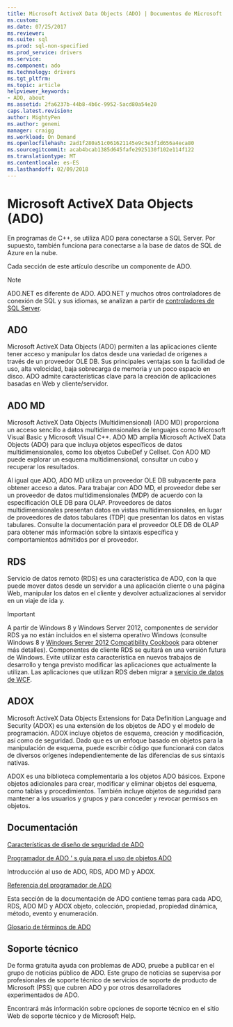 ```yaml
---
title: Microsoft ActiveX Data Objects (ADO) | Documentos de Microsoft
ms.custom: 
ms.date: 07/25/2017
ms.reviewer: 
ms.suite: sql
ms.prod: sql-non-specified
ms.prod_service: drivers
ms.service: 
ms.component: ado
ms.technology: drivers
ms.tgt_pltfrm: 
ms.topic: article
helpviewer_keywords:
- ADO, about
ms.assetid: 2fa6237b-44b8-4b6c-9952-5acd80a54e20
caps.latest.revision: 
author: MightyPen
ms.author: genemi
manager: craigg
ms.workload: On Demand
ms.openlocfilehash: 2ad1f280a51c061621145e9c3e3f1d656a4eca80
ms.sourcegitcommit: acab4bcab1385d645fafe2925130f102e114f122
ms.translationtype: MT
ms.contentlocale: es-ES
ms.lasthandoff: 02/09/2018
---
```

# <a name="microsoft-activex-data-objects-ado"></a>Microsoft ActiveX Data Objects (ADO)

En programas de C++, se utiliza ADO para conectarse a SQL Server. Por supuesto, también funciona para conectarse a la base de datos de SQL de Azure en la nube.

Cada sección de este artículo describe un componente de ADO.

> [!NOTE]
> ADO.NET es diferente de ADO. ADO.NET y muchos otros controladores de conexión de SQL y sus idiomas, se analizan a partir de [controladores de SQL Server](../connect/sql-connection-libraries.md).

  
## <a name="ado"></a>ADO  
 Microsoft ActiveX Data Objects (ADO) permiten a las aplicaciones cliente tener acceso y manipular los datos desde una variedad de orígenes a través de un proveedor OLE DB. Sus principales ventajas son la facilidad de uso, alta velocidad, baja sobrecarga de memoria y un poco espacio en disco. ADO admite características clave para la creación de aplicaciones basadas en Web y cliente/servidor.  
  
## <a name="ado-md"></a>ADO MD  
 Microsoft ActiveX Data Objects (Multidimensional) (ADO MD) proporciona un acceso sencillo a datos multidimensionales de lenguajes como Microsoft Visual Basic y Microsoft Visual C++. ADO MD amplía Microsoft ActiveX Data Objects (ADO) para que incluya objetos específicos de datos multidimensionales, como los objetos CubeDef y Cellset. Con ADO MD puede explorar un esquema multidimensional, consultar un cubo y recuperar los resultados.  
  
 Al igual que ADO, ADO MD utiliza un proveedor OLE DB subyacente para obtener acceso a datos. Para trabajar con ADO MD, el proveedor debe ser un proveedor de datos multidimensionales (MDP) de acuerdo con la especificación OLE DB para OLAP. Proveedores de datos multidimensionales presentan datos en vistas multidimensionales, en lugar de proveedores de datos tabulares (TDP) que presentan los datos en vistas tabulares. Consulte la documentación para el proveedor OLE DB de OLAP para obtener más información sobre la sintaxis específica y comportamientos admitidos por el proveedor.  
  
## <a name="rds"></a>RDS  
 Servicio de datos remoto (RDS) es una característica de ADO, con la que puede mover datos desde un servidor a una aplicación cliente o una página Web, manipular los datos en el cliente y devolver actualizaciones al servidor en un viaje de ida y.  
  
> [!IMPORTANT]
>  A partir de Windows 8 y Windows Server 2012, componentes de servidor RDS ya no están incluidos en el sistema operativo Windows (consulte Windows 8 y [Windows Server 2012 Compatibility Cookbook](https://www.microsoft.com/en-us/download/details.aspx?id=27416) para obtener más detalles). Componentes de cliente RDS se quitará en una versión futura de Windows. Evite utilizar esta característica en nuevos trabajos de desarrollo y tenga previsto modificar las aplicaciones que actualmente la utilizan. Las aplicaciones que utilizan RDS deben migrar a [servicio de datos de WCF](http://go.microsoft.com/fwlink/?LinkId=199565).  
  
## <a name="adox"></a>ADOX  
 Microsoft ActiveX Data Objects Extensions for Data Definition Language and Security (ADOX) es una extensión de los objetos de ADO y el modelo de programación. ADOX incluye objetos de esquema, creación y modificación, así como de seguridad. Dado que es un enfoque basado en objetos para la manipulación de esquema, puede escribir código que funcionará con datos de diversos orígenes independientemente de las diferencias de sus sintaxis nativas.  
  
 ADOX es una biblioteca complementaria a los objetos ADO básicos. Expone objetos adicionales para crear, modificar y eliminar objetos del esquema, como tablas y procedimientos. También incluye objetos de seguridad para mantener a los usuarios y grupos y para conceder y revocar permisos en objetos.  
  
## <a name="documentation"></a>Documentación  
 [Características de diseño de seguridad de ADO](../ado/guide/ado-security-design-issues.md)  
  
 [Programador de ADO ' s guía para el uso de objetos ADO](../ado/guide/ado-programmer-s-guide.md)  
  
 Introducción al uso de ADO, RDS, ADO MD y ADOX.  
  
 [Referencia del programador de ADO](../ado/reference/ado-programmer-s-reference.md)  
  
 Esta sección de la documentación de ADO contiene temas para cada ADO, RDS, ADO MD y ADOX objeto, colección, propiedad, propiedad dinámica, método, evento y enumeración.  
  
 [Glosario de términos de ADO](../ado/ado-glossary.md)  
  
## <a name="support"></a>Soporte técnico  
 De forma gratuita ayuda con problemas de ADO, pruebe a publicar en el grupo de noticias público de ADO. Este grupo de noticias se supervisa por profesionales de soporte técnico de servicios de soporte de producto de Microsoft (PSS) que cubren ADO y por otros desarrolladores experimentados de ADO.  
  
 Encontrará más información sobre opciones de soporte técnico en el sitio Web de soporte técnico y de Microsoft Help.


